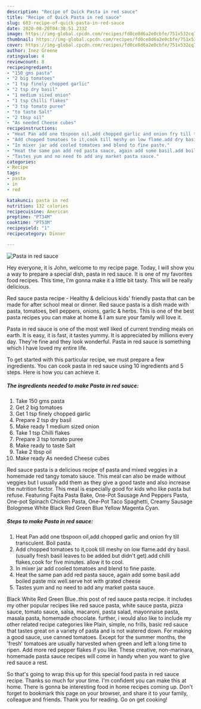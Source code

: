 ```yaml
---
description: "Recipe of Quick Pasta in red sauce"
title: "Recipe of Quick Pasta in red sauce"
slug: 603-recipe-of-quick-pasta-in-red-sauce
date: 2020-08-20T04:38:51.233Z
image: https://img-global.cpcdn.com/recipes/fd0ce8d6a2e0cbfe/751x532cq70/pasta-in-red-sauce-recipe-main-photo.jpg
thumbnail: https://img-global.cpcdn.com/recipes/fd0ce8d6a2e0cbfe/751x532cq70/pasta-in-red-sauce-recipe-main-photo.jpg
cover: https://img-global.cpcdn.com/recipes/fd0ce8d6a2e0cbfe/751x532cq70/pasta-in-red-sauce-recipe-main-photo.jpg
author: Inez Greene
ratingvalue: 4
reviewcount: 8
recipeingredient:
- "150 gms pasta"
- "2 big tomatoes"
- "1 tsp finely chopped garlic"
- "2 tsp dry basil"
- "1 medium sized onion"
- "1 tsp Chilli flakes"
- "3 tsp tomato puree"
- "to taste Salt"
- "2 tbsp oil"
- "As needed Cheese cubes"
recipeinstructions:
- "Heat Pan add one tbspoon oil,add chopped garlic and onion fry till transculent. Boil pasta."
- "Add chopped tomatoes to it,cook till meshy on low flame.add dry basil.(usually fresh basil leaves to be added but didn&#39;t get).add chilli flakes,cook for five minutes. allow it to cool."
- "In mixer jar add cooled tomatoes and blend to fine paste."
- "Heat the same pan add red pasta sauce, again add some basil.add boiled paste mix well.serve hot with grated cheese"
- "Tastes yum and no need to add any market pasta sauce."
categories:
- Recipe
tags:
- pasta
- in
- red

katakunci: pasta in red 
nutrition: 132 calories
recipecuisine: American
preptime: "PT34M"
cooktime: "PT53M"
recipeyield: "1"
recipecategory: Dinner

---
```



![Pasta in red sauce](https://img-global.cpcdn.com/recipes/fd0ce8d6a2e0cbfe/751x532cq70/pasta-in-red-sauce-recipe-main-photo.jpg)

Hey everyone, it is John, welcome to my recipe page. Today, I will show you a way to prepare a special dish, pasta in red sauce. It is one of my favorites food recipes. This time, I'm gonna make it a little bit tasty. This will be really delicious.

Red sauce pasta recipe - Healthy &amp; delicious kids&#39; friendly pasta that can be made for after school meal or dinner. Red sauce pasta is a dish made with pasta, tomatoes, bell peppers, onions, garlic &amp; herbs. This is one of the best pasta recipes you can make at home &amp; I am sure your family will love it.

Pasta in red sauce is one of the most well liked of current trending meals on earth. It is easy, it is fast, it tastes yummy. It is appreciated by millions every day. They're fine and they look wonderful. Pasta in red sauce is something which I have loved my entire life.


To get started with this particular recipe, we must prepare a few ingredients. You can cook pasta in red sauce using 10 ingredients and 5 steps. Here is how you can achieve it.

<!--inarticleads1-->

##### The ingredients needed to make Pasta in red sauce:

1. Take 150 gms pasta
1. Get 2 big tomatoes
1. Get 1 tsp finely chopped garlic
1. Prepare 2 tsp dry basil
1. Make ready 1 medium sized onion
1. Take 1 tsp Chilli flakes
1. Prepare 3 tsp tomato puree
1. Make ready to taste Salt
1. Take 2 tbsp oil
1. Make ready As needed Cheese cubes


Red sauce pasta is a delicious recipe of pasta and mixed veggies in a homemade red tangy tomato sauce. This meal can also be made without veggies but I usually add them as they give a good taste and also increase the nutrition factor. This meal is especially good for kids who like pasta but refuse. Featuring Fajita Pasta Bake, One-Pot Sausage And Peppers Pasta, One-pot Spinach Chicken Pasta, One-Pot Taco Spaghetti, Creamy Sausage Bolognese White Black Red Green Blue Yellow Magenta Cyan. 

<!--inarticleads2-->

##### Steps to make Pasta in red sauce:

1. Heat Pan add one tbspoon oil,add chopped garlic and onion fry till transculent. Boil pasta.
1. Add chopped tomatoes to it,cook till meshy on low flame.add dry basil.(usually fresh basil leaves to be added but didn&#39;t get).add chilli flakes,cook for five minutes. allow it to cool.
1. In mixer jar add cooled tomatoes and blend to fine paste.
1. Heat the same pan add red pasta sauce, again add some basil.add boiled paste mix well.serve hot with grated cheese
1. Tastes yum and no need to add any market pasta sauce.


Black White Red Green Blue..this post of red sauce pasta recipe. it includes my other popular recipes like red sauce pasta, white sauce pasta, pizza sauce, tomato sauce, salsa, macaroni, pasta salad, mayonnaise pasta, masala pasta, homemade chocolate. further, i would also like to include my other related recipe categories like Plain, simple, no frills, basic red sauce that tastes great on a variety of pasta and is not watered down. For making a good sauce, use canned tomatoes. Except for the summer months, the &#39;fresh&#39; tomatoes are usually harvested when green and left a long time to ripen. Add more red pepper flakes if you like. These creative, non-marinara, homemade pasta sauce recipes will come in handy when you want to give red sauce a rest. 

So that's going to wrap this up for this special food pasta in red sauce recipe. Thanks so much for your time. I'm confident you can make this at home. There is gonna be interesting food in home recipes coming up. Don't forget to bookmark this page on your browser, and share it to your family, colleague and friends. Thank you for reading. Go on get cooking!
